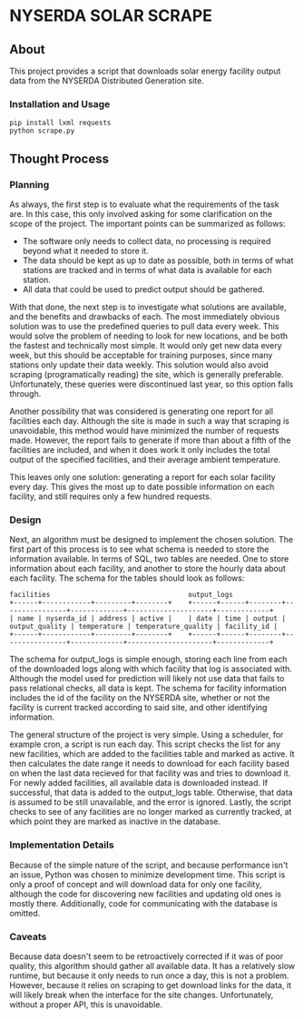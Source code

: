 # NYSERDA SOLAR SCRAPE #

## About ##

This project provides a script that downloads solar energy facility output data from the NYSERDA Distributed Generation site.

### Installation and Usage ###
```
pip install lxml requests
python scrape.py
```

## Thought Process ##

### Planning ###

As always, the first step is to evaluate what the requirements of the task are. In this case, this only involved asking for some clarification on the scope of the project. The important points can be summarized as follows:

 * The software only needs to collect data, no processing is required beyond what it needed to store it.
 * The data should be kept as up to date as possible, both in terms of what stations are tracked and in terms of what data is available for each station.
 * All data that could be used to predict output should be gathered.

With that done, the next step is to investigate what solutions are available, and the benefits and drawbacks of each. The most immediately obvious solution was to use the predefined queries to pull data every week. This would solve the problem of needing to look for new locations, and be both the fastest and technically most simple. It would only get new data every week, but this should be acceptable for training purposes, since many stations only update their data weekly. This solution would also avoid scraping (programatically reading) the site, which is generally preferable. Unfortunately, these queries were discontinued last year, so this option falls through.

Another possibility that was considered is generating one report for all facilities each day. Although the site is made in such a way that scraping is unavoidable, this method would have minimized the number of requests made. However, the report fails to generate if more than about a fifth of the facilities are included, and when it does work it only includes the total output of the specified facilities, and their average ambient temperature.

This leaves only one solution: generating a report for each solar facility every day. This gives the most up to date possible information on each facility, and still requires only a few hundred requests.

### Design ###

Next, an algorithm must be designed to implement the chosen solution. The first part of this process is to see what schema is needed to store the information available. In terms of SQL, two tables are needed. One to store information about each facility, and another to store the hourly data about each facility. The schema for the tables should look as follows:
```
facilities                                  output_logs
+------+------------+---------+--------+    +------+------+--------+----------------+-------------+---------------------+-------------+
| name | nyserda_id | address | active |    | date | time | output | output_quality | temperature | temperature_quality | facility_id |
+------+------------+---------+--------+    +------+------+--------+----------------+-------------+---------------------+-------------+
```
The schema for output_logs is simple enough, storing each line from each of the downloaded logs along with which facility that log is associated with. Although the model used for prediction will likely not use data that fails to pass relational checks, all data is kept. The schema for facility information includes the id of the facility on the NYSERDA site, whether or not the facility is current tracked according to said site, and other identifying information.

The general structure of the project is very simple. Using a scheduler, for example cron, a script is run each day. This script checks the list for any new facilities, which are added to the facilities table and marked as active. It then calculates the date range it needs to download for each facility based on when the last data recieved for that facility was and tries to download it. For newly added facilities, all available data is downloaded instead. If successful, that data is added to the output_logs table. Otherwise, that data is assumed to be still unavailable, and the error is ignored. Lastly, the script checks to see of any facilities are no longer marked as currently tracked, at which point they are marked as inactive in the database.

### Implementation Details ###

Because of the simple nature of the script, and because performance isn't an issue, Python was chosen to minimize development time. This script is only a proof of concept and will download data for only one facility, although the code for discovering new facilities and updating old ones is mostly there. Additionally, code for communicating with the database is omitted.

### Caveats ###

Because data doesn't seem to be retroactively corrected if it was of poor quality, this algorithm should gather all available data. It has a relatively slow runtime, but because it only needs to run once a day, this is not a problem. However, because it relies on scraping to get download links for the data, it will likely break when the interface for the site changes. Unfortunately, without a proper API, this is unavoidable.


